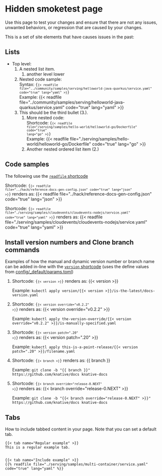 # Hidden smoketest page

Use this page to test your changes and ensure that there are not any issues,
unwanted behaviors, or regression that are caused by your changes.

This is a set of site elements that have causes issues in the past:

## Lists

- Top level:
  1. A nested list item.
     1. another level lower
  1. Nested code sample: <br>Syntax: <code>{<code>{< readfile
     file="../community/samples/serving/helloworld-java-quarkus/service.yaml"
     code="true" lang="yaml" >}</code>}</code> <br>Example:
     {{< readfile file="../community/samples/serving/helloworld-java-quarkus/service.yaml" code="true" lang="yaml" >}}
  1. This should be the third bullet (3.).
     1. More nested code: <br>Shortcode: <code>{<code>{< readfile
        file="/serving/samples/hello-world/helloworld-go/Dockerfile" code="true"
        lang="go" >}</code>}</code> <br>Example:
        {{< readfile file="./serving/samples/hello-world/helloworld-go/Dockerfile" code="true" lang="go" >}}
     1. Another nested ordered list item (2.)

## Code samples

The following use the
[`readfile` shortcode](https://github.com/knative/website/blob/main/layouts/shortcodes/readfile.md)

Shortcode: <code>{<code>{< readfile file="../hack/reference-docs-gen-config.json" code="true" lang="json" >}</code>}</code>
   renders as:
{{< readfile file="../hack/reference-docs-gen-config.json" code="true" lang="json" >}}

Shortcode: <code>{<code>{< readfile file="./serving/samples/cloudevents/cloudevents-nodejs/service.yaml" code="true" lang="yaml" >}</code>}</code>
   renders as:
{{< readfile file="./serving/samples/cloudevents/cloudevents-nodejs/service.yaml" code="true" lang="yaml" >}}


## Install version numbers and Clone branch commands

Examples of how the manual and dynamic version number or branch name can be
added in-line with the
[`version` shortcode](https://github.com/knative/website/blob/main/layouts/shortcodes/version.md)
(uses the define values from
[config/\_default/params.toml](https://github.com/knative/website/blob/main/config/_default/params.toml))

1. Shortcode: <code>{<code>{< version >}</code>}</code>
   renders as: {{< version >}}

   Example:
   `kubectl apply version/{{< version >}}/is-the-latest/docs-version.yaml`

1. Shortcode: <code>{<code>{< version override="v0.2.2" >}</code>}</code>
    renders as: {{< version override="v0.2.2" >}}

   Example:
   `kubectl apply the-version-override/{{< version override="v0.2.2" >}}/is-manually-specified.yaml`

1. Shortcode: <code>{<code>{< version patch=".20" >}</code>}</code>
    renders as: {{< version patch=".20" >}}

   Example:
   `kubectl apply this-is-a-point-release/{{< version patch=".20" >}}/filename.yaml`

1. Shortcode: <code>{<code>{< branch >}</code>}</code>
    renders as: {{ branch }}

   Example:
   `git clone -b "{{ branch }}" https://github.com/knative/docs knative-docs`

1. Shortcode: <code>{<code>{< branch override="release-0.NEXT" >}</code>}</code>
    renders as: {{< branch override="release-0.NEXT" >}}

   Example:
   `git clone -b "{{< branch override="release-0.NEXT" >}}" https://github.com/knative/docs knative-docs`

## Tabs

How to include tabbed content in your page. Note that you can set a default tab.


    {{< tab name="Regular example" >}}
    This is a regular example tab.


    {{< tab name="Include example" >}}
    {{% readfile file="./serving/samples/multi-container/service.yaml" code="true" lang="yaml" %}}
